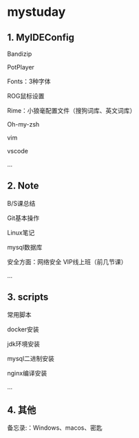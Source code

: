 # mystuday

## 1. MyIDEConfig

Bandizip

PotPlayer

Fonts：3种字体

ROG鼠标设置

Rime：小狼毫配置文件（搜狗词库、英文词库）

Oh-my-zsh

vim

vscode

...

## 2. Note

B/S课总结 

Git基本操作

Linux笔记

mysql数据库

安全方面：网络安全  VIP线上班（前几节课）

...

## 3. scripts

常用脚本

docker安装

jdk环境安装

mysql二进制安装

nginx编译安装

...

## 4. 其他

备忘录:：Windows、macos、密匙




